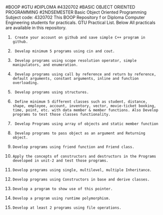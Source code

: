 #BOOP #GTU #DIPLOMA #4320702 #BASIC OBJECT ORIENTED PROGRAMMING #2NDSEMESTER
Basic Object Oriented Programming
Subject code: 4320702
This BOOP Repository f
or Diploma Computer Engineering students for practicals.
GTU Practical List.
Below All practicals are available in this repository.

1.		Create your account on github and save simple C++ program in github.
2.		Develop minimum 5 programs using cin and cout.
4.		Develop programs using scope resolution operator, simple manipulators, and enumeration.
5.		Develop programs using call by reference and return by reference, default arguments, constant arguments, inline and function overloading.
6.		Develop programs using structures.
7.		Define minimum 5 different classes such as student, distance, shape, employee, account, inventory, vector, movie-ticket booking, time, point, etc. with data member & member functions. Also Develop programs to test those classes functionality.
8.		Develop Programs using array of objects and static member function
9.		Develop programs to pass object as an argument and Returning object.
10.		Develop programs using friend function and Friend class.
11.		Apply the concepts of constructors and destructors in the Programs developed in unit-2 and test those programs.
12.		Develop programs using single, multilevel, multiple Inheritance.
13.		Develop programs using Constructors in base and derive classes.
14.		Develop a program to show use of this pointer.
15.		Develop a program using runtime polymorphism.
16.		Develop at least 2 programs using file operations.
